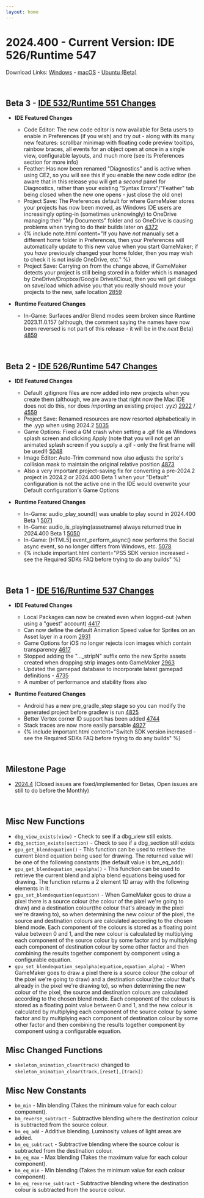 ```yaml
---
layout: home
---
```

# 2024.400 - Current Version: IDE 526/Runtime 547

Download Links: [Windows](https://gms.yoyogames.com/GameMaker-Installer-2024.400.0.532.exe) - [macOS](https://gms.yoyogames.com/GameMaker-2024.400.0.532.pkg) -  [Ubuntu (Beta)](https://gms.yoyogames.com/GameMaker-Beta-2024.400.0.532.deb)

<br>

## Beta 3 - [IDE 532/Runtime 551 Changes](https://github.com/YoYoGames/GameMaker-Bugs/issues?q=is%3Aissue+is%3Aclosed+milestone%3A2024.4++closed%3A2024-03-26..2024-04-01)

- **IDE Featured Changes**
    - Code Editor: The new code editor is now available for Beta users to enable in Preferences (if you wish) and try out - along with its many new features: scrollbar minimap with floating code preview tooltips, rainbow braces, all events for an object open at once in a single view, configurable layouts, and much more (see its Preferences section for more info)
    - Feather: Has now been renamed "Diagnostics" and is active when using CE2, so you will see this if you enable the new code editor (be aware that in this release you will get a _second_ panel for Diagnostics, rather than your existing "Syntax Errors"/"Feather" tab being closed when the new one opens - just close the old one)
    - Project Save: The Preferences default for where GameMaker stores your projects has now been moved, as Windows IDE users are increasingly opting-in (sometimes unknowingly) to OneDrive managing their "My Documents" folder and so OneDrive is causing problems when trying to do their builds later on [4372](https://github.com/YoYoGames/GameMaker-Bugs/issues/4372)
    - {% include note.html content="If you have _not_ manually set a different home folder in Preferences, then your Preferences will automatically update to this new value when you start GameMaker; if you _have_ previously changed your home folder, then you may wish to check it is not inside OneDrive, etc." %}
    - Project Save: Carrying on from the change above, if GameMaker detects your project is still being stored in a folder which is managed by OneDrive/Dropbox/Google Drive/iCloud, then you will get dialogs on save/load which advise you that you really should move your projects to the new, safe location  [2859](https://github.com/YoYoGames/GameMaker-Bugs/issues/2859)

- **Runtime Featured Changes**
    - In-Game: Surfaces and/or Blend modes seem broken since Runtime 2023.11.0.157 (although, the comment saying the names have now been reversed is not part of this release - it will be in the _next_ Beta) [4859](https://github.com/YoYoGames/GameMaker-Bugs/issues/4859)

<br>

## Beta 2 - [IDE 526/Runtime 547 Changes](https://github.com/YoYoGames/GameMaker-Bugs/issues?q=is%3Aissue+is%3Aclosed+milestone%3A2024.4++closed%3A2024-03-13..2024-03-25)

- **IDE Featured Changes**
    - Default .gitignore files are now added into new projects when you create them (although, we are aware that right now the Mac IDE does not do this, nor does _importing_ an existing project .yyz) [2922](https://github.com/YoYoGames/GameMaker-Bugs/issues/2922) / [4559](https://github.com/YoYoGames/GameMaker-Bugs/issues/4559)
    - Project Save: Renamed resources are now resorted alphabetically in the .yyp when using 2024.2 [5035](https://github.com/YoYoGames/GameMaker-Bugs/issues/5035)
    - Game Options: Fixed a GM crash when setting a .gif file as Windows splash screen and clicking Apply (note that you will not get an animated splash screen if you supply a .gif - only the first frame will be used!) [5048](https://github.com/YoYoGames/GameMaker-Bugs/issues/5048)
    - Image Editor: Auto-Trim command now also adjusts the sprite's collision mask to maintain the original relative position [4873](https://github.com/YoYoGames/GameMaker-Bugs/issues/4873)
    - Also a very important project-saving fix for converting a pre-2024.2 project in 2024.2 or 2024.400 Beta 1 when your "Default" configuration is not the active one in the IDE would overwrite your Default configuration's Game Options

- **Runtime Featured Changes**
    - In-Game: audio_play_sound() was unable to play sound in 2024.400 Beta 1 [5071](https://github.com/YoYoGames/GameMaker-Bugs/issues/5071)
    - In-Game: audio_is_playing(assetname) always returned true in 2024.400 Beta 1 [5050](https://github.com/YoYoGames/GameMaker-Bugs/issues/5050)
    - In-Game: [HTML5] event_perform_async() now performs the Social async event, so no longer differs from Windows, etc. [5078](https://github.com/YoYoGames/GameMaker-Bugs/issues/5078)
    - {% include important.html content="PS5 SDK version increased - see the Required SDKs FAQ before trying to do any builds" %}

<br>

## Beta 1 - [IDE 516/Runtime 537 Changes](https://github.com/YoYoGames/GameMaker-Bugs/issues?q=is%3Aissue+is%3Aclosed+milestone%3A2024.4++closed%3A<2024-03-13)

- **IDE Featured Changes**
    - Local Packages can now be created even when logged-out (when using a "guest" account) [4417](https://github.com/YoYoGames/GameMaker-Bugs/issues/4417)
    - Can now define the default Animation Speed value for Sprites on an Asset layer in a room [2931](https://github.com/YoYoGames/GameMaker-Bugs/issues/2831)
    - Game Options for iOS no longer rejects icon images which contain transparency [4617](https://github.com/YoYoGames/GameMaker-Bugs/issues/4617)
    - Stopped adding the "...\_stripN" suffix onto the new Sprite assets created when dropping strip images onto GameMaker [2963](https://github.com/YoYoGames/GameMaker-Bugs/issues/2963)
    - Updated the gamepad database to incorporate latest gamepad definitions - [4735](https://github.com/YoYoGames/GameMaker-Bugs/issues/4736)
    - A number of performance and stability fixes also

- **Runtime Featured Changes**
    - Android has a new pre_gradle_step stage so you can modify the generated project before gradlew is run [4825](https://github.com/YoYoGames/GameMaker-Bugs/issues/4825)
    - Better Vertex corner ID support has been added [4744](https://github.com/YoYoGames/GameMaker-Bugs/issues/4744)
    - Stack traces are now more easily parsable [4927](https://github.com/YoYoGames/GameMaker-Bugs/issues/4927)
    - {% include important.html content="Switch SDK version increased - see the Required SDKs FAQ before trying to do any builds" %}

<br>

## Milestone Page
- [2024.4](https://github.com/YoYoGames/GameMaker-Bugs/milestone/10?closed=1) (Closed issues are fixed/implemented for Betas, Open issues are still to do before the Monthly)

<br>

## Misc New Functions

- `dbg_view_exists(view)` - Check to see if a dbg_view still exists.
- `dbg_section_exists(section)` - Check to see if a dbg_section still exists
- `gpu_get_blendequation()` - This function can be used to retrieve the current blend equation being used for drawing. The returned value will be one of the following constants (the default value is bm_eq_add):
- `gpu_get_blendequation_sepalpha()` - This function can be used to retrieve the current blend and alpha blend equations being used for drawing. The function returns a 2 element 1D array with the following elements in it:
- `gpu_set_blendequation(equation)` - When GameMaker goes to draw a pixel there is a source colour (the colour of the pixel we're going to draw) and a destination colour(the colour that's already in the pixel we're drawing to), so when determining the new colour of the pixel, the source and destination colours are calculated according to the chosen blend mode. Each component of the colours is stored as a floating point value between 0 and 1, and the new colour is calculated by multiplying each component of the source colour by some factor and by multiplying each component of destination colour by some other factor and then combining the results together component by component using a configurable equation.
- `gpu_set_blendequation_sepalpha(equation,equation_alpha)` - When GameMaker goes to draw a pixel there is a source colour (the colour of the pixel we're going to draw) and a destination colour(the colour that's already in the pixel we're drawing to), so when determining the new colour of the pixel, the source and destination colours are calculated according to the chosen blend mode. Each component of the colours is stored as a floating point value between 0 and 1, and the new colour is calculated by multiplying each component of the source colour by some factor and by multiplying each component of destination colour by some other factor and then combining the results together component by component using a configurable equation.

## Misc Changed Functions

- `skeleton_animation_clear(track)` changed to `skeleton_animation_clear(track,[reset],[track])`

## Misc New Constants

- `bm_min` - Min blending (Takes the minimum value for each colour component).
- `bm_reverse_subtract` - Subtractive blending where the destination colour is subtracted from the source colour.
- `bm_eq_add` - Additive blending. Luminosity values of light areas are added.
- `bm_eq_subtract` - Subtractive blending where the source colour is subtracted from the destination colour.
- `bm_eq_max` - Max blending (Takes the maximum value for each colour component).
- `bm_eq_min` - Min blending (Takes the minimum value for each colour component).
- `bm_eq_reverse_subtract` - Subtractive blending where the destination colour is subtracted from the source colour.




